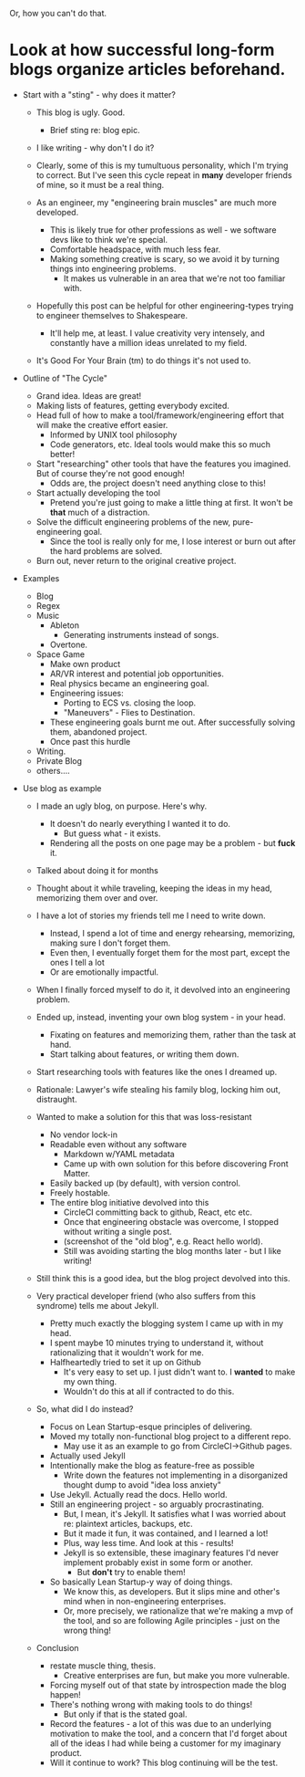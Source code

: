 Or, how you can't do that.

# Look at how successful long-form blogs organize articles beforehand.

* Start with a "sting" - why does it matter?
  * This blog is ugly. Good.
    * Brief sting re: blog epic.
  * I like writing - why don't I do it?
  * Clearly, some of this is my tumultuous personality, which I'm trying to correct. But I've seen this cycle repeat in **many** developer friends of mine, so it must be a real thing.
  
  * As an engineer, my "engineering brain muscles" are much more developed.
    * This is likely true for other professions as well - we software devs like to think we're special.
    * Comfortable headspace, with much less fear.    
    * Making something creative is scary, so we avoid it by turning things into engineering problems.
      * It makes us vulnerable in an area that we're not too familiar with.
  * Hopefully this post can be helpful for other engineering-types trying to engineer themselves to Shakespeare.
    * It'll help me, at least. I value creativity very intensely, and constantly have a million ideas unrelated to my field.
  * It's Good For Your Brain (tm) to do things it's not used to.

* Outline of "The Cycle"
  * Grand idea. Ideas are great!
  * Making lists of features, getting everybody excited.
  * Head full of how to make a tool/framework/engineering effort that will make the creative effort easier. 
    * Informed by UNIX tool philosophy
    * Code generators, etc. Ideal tools would make this so much better!
  * Start "researching" other tools that have the features you imagined. But of course they're not good enough!
    * Odds are, the project doesn't need anything close to this!
  * Start actually developing the tool
    * Pretend you're just going to make a little thing at first. It won't be **that** much of a distraction.
  * Solve the difficult engineering problems of the new, pure-engineering goal.
    * Since the tool is really only for me, I lose interest or burn out after the hard problems are solved.
  * Burn out, never return to the original creative project.

* Examples
  * Blog
  * Regex
  * Music
    * Ableton
      * Generating instruments instead of songs.
    * Overtone.
  * Space Game
    * Make own product
    * AR/VR interest and potential job opportunities.
    * Real physics became an engineering goal.
    * Engineering issues:
      * Porting to ECS vs. closing the loop.
      * "Maneuvers" - Flies to Destination.
    * These engineering goals burnt me out. After successfully solving them, abandoned project.    
    * Once past this hurdle 
  * Writing.
  * Private Blog
  * others....
  
* Use blog as example
  * I made an ugly blog, on purpose. Here's why.
    * It doesn't do nearly everything I wanted it to do.
      * But guess what - it exists.
    * Rendering all the posts on one page may be a problem - but **fuck** it.
  * Talked about doing it for months
  * Thought about it while traveling, keeping the ideas in my head, memorizing them over and over.
  * I have a lot of stories my friends tell me I need to write down.
    * Instead, I spend a lot of time and energy rehearsing, memorizing, making sure I don't forget them.
    * Even then, I eventually forget them for the most part, except the ones I tell a lot
    * Or are emotionally impactful.
  * When I finally forced myself to do it, it devolved into an engineering problem.
  * Ended up, instead, inventing your own blog system - in your head.
    * Fixating on features and memorizing them, rather than the task at hand.
    * Start talking about features, or writing them down.
  * Start researching tools with features like the ones I dreamed up.
  * Rationale: Lawyer's wife stealing his family blog, locking him out, distraught.
  * Wanted to make a solution for this that was loss-resistant
    * No vendor lock-in
    * Readable even without any software
      * Markdown w/YAML metadata
      * Came up with own solution for this before discovering Front Matter.
    * Easily backed up (by default), with version control.
    * Freely hostable.
    * The entire blog initiative devolved into this
      * CircleCI committing back to github, React, etc etc.
      * Once that engineering obstacle was overcome, I stopped without writing a single post.
      * (screenshot of the "old blog", e.g. React hello world).
      * Still was avoiding starting the blog months later - but I like writing!
  * Still think this is a good idea, but the blog project devolved into this.
  * Very practical developer friend (who also suffers from this syndrome) tells me about Jekyll.
    * Pretty much exactly the blogging system I came up with in my head.
    * I spent maybe 10 minutes trying to understand it, without rationalizing that it wouldn't work for me.
    * Halfheartedly tried to set it up on Github
      * It's very easy to set up. I just didn't want to. I **wanted** to make my own thing.
      * Wouldn't do this at all if contracted to do this.
  
  * So, what did I do instead?
    * Focus on Lean Startup-esque principles of delivering.      
    * Moved my totally non-functional blog project to a different repo.
      * May use it as an example to go from CircleCI->Github pages.
    * Actually used Jekyll
    * Intentionally make the blog as feature-free as possible
      * Write down the features not implementing in a disorganized thought dump to avoid "idea loss anxiety"
    * Use Jekyll. Actually read the docs. Hello world.
    * Still an engineering project - so arguably procrastinating.
      * But, I mean, it's Jekyll. It satisfies what I was worried about re: plaintext articles, backups, etc.
      * But it made it fun, it was contained, and I learned a lot!
      * Plus, way less time. And look at this - results!
      * Jekyll is so extensible, these imaginary features I'd never implement probably exist in some form or another.
        * But **don't** try to enable them!
    * So basically Lean Startup-y way of doing things.
      * We know this, as developers. But it slips mine and other's mind when in non-engineering enterprises.    
      * Or, more precisely, we rationalize that we're making a mvp of the tool, and so are following Agile principles - just on the wrong thing!
  
  * Conclusion
    * restate muscle thing, thesis.
      * Creative enterprises are fun, but make you more vulnerable.
    * Forcing myself out of that state by introspection made the blog happen!    
    * There's nothing wrong with making tools to do things!
      * But only if that is the stated goal.
    * Record the features - a lot of this was due to an underlying motivation to make the tool, and a concern that I'd forget about all of the ideas I had while being a customer for my imaginary product.
    * Will it continue to work? This blog continuing will be the test.